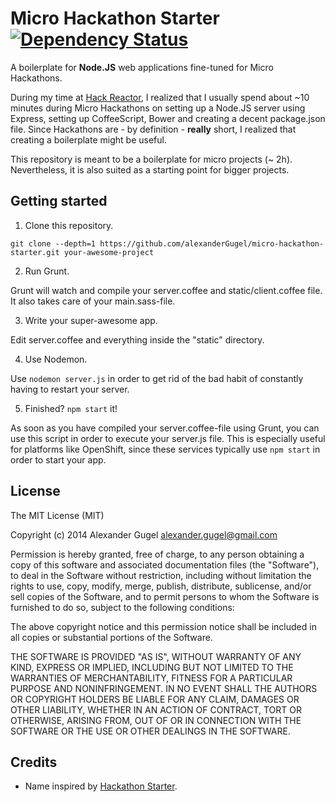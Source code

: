 Micro Hackathon Starter [![Dependency Status](https://gemnasium.com/alexanderGugel/micro-hackathon-starter.svg)](https://gemnasium.com/alexanderGugel/micro-hackathon-starter)
=======================

A boilerplate for **Node.JS** web applications fine-tuned for Micro Hackathons.

During my time at [Hack Reactor](http://www.hackreactor.com/), I realized that I usually spend about ~10 minutes during Micro Hackathons on setting up a Node.JS server using Express, setting up CoffeeScript, Bower and creating a decent package.json file. Since Hackathons are - by definition - **really** short, I realized that creating a boilerplate might be useful.

This repository is meant to be a boilerplate for micro projects (~ 2h). Nevertheless, it is also suited as a starting point for bigger projects.

Getting started
---------------

1. Clone this repository.

  `git clone --depth=1 https://github.com/alexanderGugel/micro-hackathon-starter.git your-awesome-project`

2. Run Grunt.

  Grunt will watch and compile your server.coffee and static/client.coffee file. It also takes care of your main.sass-file.

3. Write your super-awesome app.

  Edit server.coffee and everything inside the "static" directory.

4. Use Nodemon.

  Use `nodemon server.js` in order to get rid of the bad habit of constantly having to restart your server.

5. Finished? `npm start` it!

  As soon as you have compiled your server.coffee-file using Grunt, you can use this script in order to execute your server.js file. This is especially useful for platforms like OpenShift, since these services typically use `npm start` in order to start your app.

License
-------

The MIT License (MIT)

Copyright (c) 2014 Alexander Gugel <alexander.gugel@gmail.com>

Permission is hereby granted, free of charge, to any person obtaining a copy
of this software and associated documentation files (the "Software"), to deal
in the Software without restriction, including without limitation the rights
to use, copy, modify, merge, publish, distribute, sublicense, and/or sell
copies of the Software, and to permit persons to whom the Software is
furnished to do so, subject to the following conditions:

The above copyright notice and this permission notice shall be included in
all copies or substantial portions of the Software.

THE SOFTWARE IS PROVIDED "AS IS", WITHOUT WARRANTY OF ANY KIND, EXPRESS OR
IMPLIED, INCLUDING BUT NOT LIMITED TO THE WARRANTIES OF MERCHANTABILITY,
FITNESS FOR A PARTICULAR PURPOSE AND NONINFRINGEMENT. IN NO EVENT SHALL THE
AUTHORS OR COPYRIGHT HOLDERS BE LIABLE FOR ANY CLAIM, DAMAGES OR OTHER
LIABILITY, WHETHER IN AN ACTION OF CONTRACT, TORT OR OTHERWISE, ARISING FROM,
OUT OF OR IN CONNECTION WITH THE SOFTWARE OR THE USE OR OTHER DEALINGS IN
THE SOFTWARE.

Credits
-------

* Name inspired by [Hackathon Starter](https://github.com/sahat/hackathon-starter).
